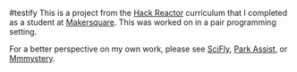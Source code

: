 #testify
This is a project from the [Hack Reactor](http://hackreactor.com) curriculum that I completed as a student at [Makersquare](http://makersquare.com). This was worked on in a pair programming setting.

For a better perspective on my own work, please see [SciFly](https://github.com/qaiken/sci-fly), [Park Assist](https://github.com/qaiken/park-assist), or [Mmmystery](https://github.com/qaiken/mmmystery).
